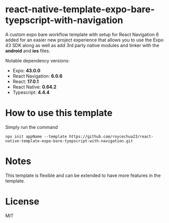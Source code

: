 # react-native-template-expo-bare-tyepscript-with-navigation
A custom expo bare workflow template with setup for React Navigation 6 added for an easier new project experience that allows you to use the Expo 43 SDK along as well as add 3rd party native modules and tinker with the **android** and **ios** files.

Notable dependency versions:
- Expo: **43.0.0**
- React Navigation: **6.0.6**
- React: **17.0.1**
- React Native: **0.64.2**
- Typescript: **4.4.4**

# How to use this template
Simply run the command

```npx init appName --template https://github.com/roycechua23/react-native-template-expo-bare-tyepscript-with-navigation.git```

# Notes
This template is flexible and can be extended to have more features in the template.

# License 
MIT